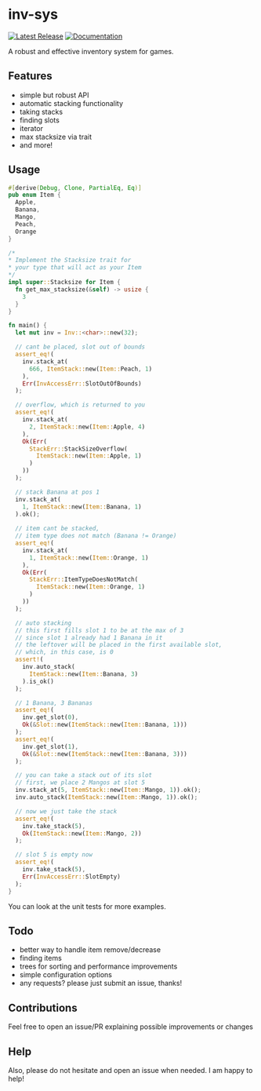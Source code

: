 # inv-sys
[![Latest Release][crates-io-badge]][crates-io-url]
[![Documentation][docs-rs-img]][docs-rs-url]

A robust and effective inventory system for games.

## Features
- simple but robust API
- automatic stacking functionality
- taking stacks
- finding slots
- iterator
- max stacksize via trait
- and more!

## Usage
```rust
#[derive(Debug, Clone, PartialEq, Eq)]
pub enum Item {
  Apple,
  Banana,
  Mango,
  Peach,
  Orange
}

/* 
* Implement the Stacksize trait for 
* your type that will act as your Item
*/
impl super::Stacksize for Item {
  fn get_max_stacksize(&self) -> usize {
    3
  }
}

fn main() {
  let mut inv = Inv::<char>::new(32);

  // cant be placed, slot out of bounds
  assert_eq!(
    inv.stack_at(
      666, ItemStack::new(Item::Peach, 1)
    ),
    Err(InvAccessErr::SlotOutOfBounds)
  );

  // overflow, which is returned to you
  assert_eq!(
    inv.stack_at(
      2, ItemStack::new(Item::Apple, 4)
    ),
    Ok(Err(
      StackErr::StackSizeOverflow(
        ItemStack::new(Item::Apple, 1)
      )
    ))
  );

  // stack Banana at pos 1
  inv.stack_at(
    1, ItemStack::new(Item::Banana, 1)
  ).ok();
  
  // item cant be stacked, 
  // item type does not match (Banana != Orange)
  assert_eq!(
    inv.stack_at(
      1, ItemStack::new(Item::Orange, 1)
    ),
    Ok(Err(
      StackErr::ItemTypeDoesNotMatch(
        ItemStack::new(Item::Orange, 1)
      )
    ))
  );

  // auto stacking
  // this first fills slot 1 to be at the max of 3
  // since slot 1 already had 1 Banana in it
  // the leftover will be placed in the first available slot,
  // which, in this case, is 0
  assert!(
    inv.auto_stack(
      ItemStack::new(Item::Banana, 3)
    ).is_ok()
  );

  // 1 Banana, 3 Bananas
  assert_eq!(
    inv.get_slot(0), 
    Ok(&Slot::new(ItemStack::new(Item::Banana, 1)))
  );
  assert_eq!(
    inv.get_slot(1), 
    Ok(&Slot::new(ItemStack::new(Item::Banana, 3)))
  );

  // you can take a stack out of its slot
  // first, we place 2 Mangos at slot 5
  inv.stack_at(5, ItemStack::new(Item::Mango, 1)).ok();
  inv.auto_stack(ItemStack::new(Item::Mango, 1)).ok();

  // now we just take the stack
  assert_eq!(
    inv.take_stack(5), 
    Ok(ItemStack::new(Item::Mango, 2))
  );

  // slot 5 is empty now
  assert_eq!(
    inv.take_stack(5), 
    Err(InvAccessErr::SlotEmpty)
  );
}
```
You can look at the unit tests for more examples.

## Todo
 - better way to handle item remove/decrease
 - finding items
 - trees for sorting and performance improvements
 - simple configuration options
 - any requests? please just submit an issue, thanks!

## Contributions
Feel free to open an issue/PR explaining possible improvements or changes

## Help
Also, please do not hesitate and open an issue when needed. I am happy to help!

[crates-io-badge]: https://img.shields.io/crates/v/inv-sys.svg
[crates-io-url]: https://crates.io/crates/inv-sys
[docs-rs-img]: https://docs.rs/inv-sys/badge.svg
[docs-rs-url]: https://docs.rs/inv-sys
